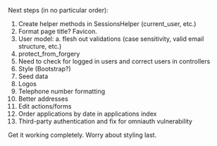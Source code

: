 Next steps (in no particular order):

1. Create helper methods in SessionsHelper (current_user, etc.)
2. Format page title? Favicon.
3. User model:
    a. flesh out validations (case sensitivity, valid email structure, etc.)
4. protect_from_forgery
5. Need to check for logged in users and correct users in controllers
6. Style (Bootstrap?)
7. Seed data
8. Logos
9. Telephone number formatting
10. Better addresses
11. Edit actions/forms
12. Order applications by date in applications index
13. Third-party authentication and fix for omniauth vulnerability

Get it working completely. Worry about styling last.

